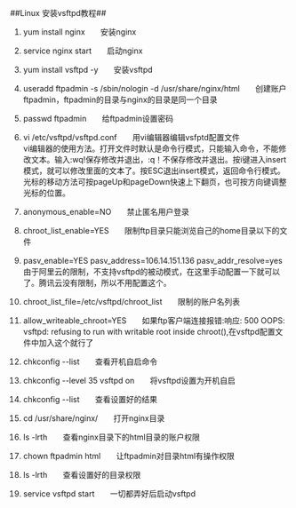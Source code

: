 ##Linux 安装vsftpd教程##
1. yum install nginx　　安装nginx
1. service nginx start　　启动nginx
1. yum install vsftpd -y　　安装vsftpd
1. useradd ftpadmin -s /sbin/nologin -d /usr/share/nginx/html　　创建账户ftpadmin，ftpadmin的目录与nginx的目录是同一个目录
1. passwd ftpadmin　　给ftpadmin设置密码
1. vi /etc/vsftpd/vsftpd.conf　　用vi编辑器编辑vsfptd配置文件  
vi编辑器的使用方法。打开文件时默认是命令行模式，只能输入命令，不能修改文本。输入:wq!保存修改并退出，:q！不保存修改并退出。按i键进入insert模式，就可以修改里面的文本了。按ESC退出insert模式，返回命令行模式。光标的移动方法可按pageUp和pageDown快速上下翻页，也可按方向键调整光标的位置。
1. anonymous_enable=NO　　禁止匿名用户登录
1. chroot_list_enable=YES　　限制ftp目录只能浏览自己的home目录以下的文件
1. pasv_enable=YES
   pasv_address=106.14.151.136
   pasv_addr_resolve=yes　　由于阿里云的限制，不支持vsftpd的被动模式，在这里手动配置一下就可以了。腾讯云没有限制，所以不用配置这个。
1. chroot_list_file=/etc/vsftpd/chroot_list　　限制的账户名列表
1. allow_writeable_chroot=YES　　如果ftp客户端连接报错:响应:	500 OOPS: vsftpd: refusing to run with writable root inside chroot(),在vsftpd配置文件中加入这个就行了

1. chkconfig --list　　查看开机自启命令
1. chkconfig --level 35 vsftpd on　　将vsftpd设置为开机自启
1. chkconfig --list　　查看设置好的结果
1. cd /usr/share/nginx/　　打开nginx目录
1. ls -lrth　　查看nginx目录下的html目录的账户权限
1. chown ftpadmin html　　让ftpadmin对目录html有操作权限
1. ls -lrth　　查看设置好的目录权限
1. service vsftpd start　　一切都弄好后启动vsftpd
